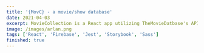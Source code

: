 ```yaml
---
title: '{MovC} - a movie/show database'
date: 2021-04-03
excerpt: MovieCollection is a React app utilizing TheMovieDatbase's API to show the last movies and shows. 
image: /images/arlan.png
tags: ['React', 'Firebase', 'Jest', 'Storybook', 'Sass']
finished: true
---
```



